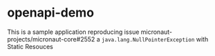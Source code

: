 # openapi-demo
This is a sample application reproducing issue micronaut-projects/micronaut-core#2552 a `java.lang.NullPointerException` with Static Resouces
